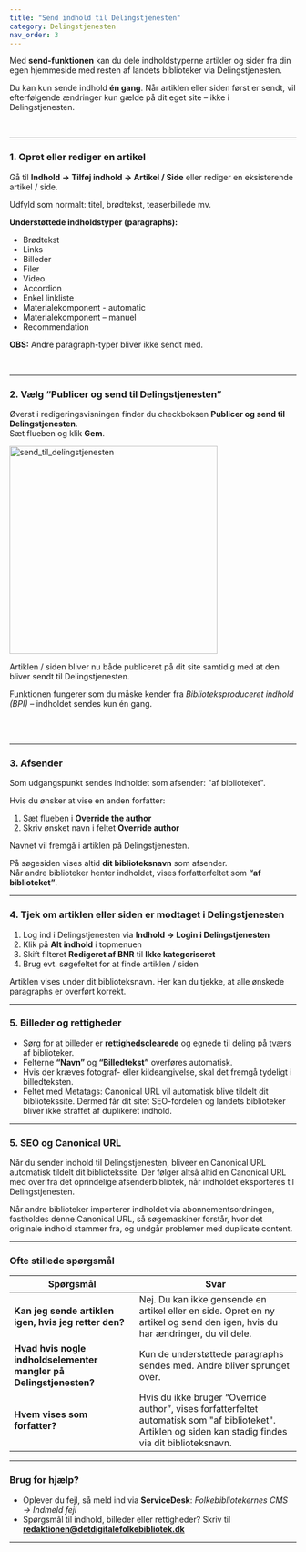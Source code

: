 ```yaml
---
title: "Send indhold til Delingstjenesten"
category: Delingstjenesten
nav_order: 3
---
```


Med **send-funktionen** kan du dele indholdstyperne artikler og sider fra din egen hjemmeside med resten af landets biblioteker via Delingstjenesten.

Du kan kun sende indhold **én gang**. Når artiklen eller siden først er sendt, vil efterfølgende ændringer kun gælde på dit eget site – ikke i Delingstjenesten.

<br>

---

### 1. Opret eller rediger en artikel

Gå til **Indhold → Tilføj indhold → Artikel / Side** eller rediger en eksisterende artikel / side.

Udfyld som normalt: titel, brødtekst, teaserbillede mv.

**Understøttede indholdstyper (paragraphs):**

- Brødtekst  
- Links  
- Billeder  
- Filer  
- Video  
- Accordion  
- Enkel linkliste  
- Materialekomponent - automatic
- Materialekomponent – manuel  
- Recommendation  

**OBS:** Andre paragraph-typer bliver ikke sendt med.

<br>

---

### 2. Vælg “Publicer og send til Delingstjenesten”

Øverst i redigeringsvisningen finder du checkboksen **Publicer og send til Delingstjenesten**.  
Sæt flueben og klik **Gem**.

<img width="365" alt="send_til_delingstjenesten" src="https://github.com/user-attachments/assets/bfd05a5e-c8cd-43a6-a73d-95de83dd0a48" />



Artiklen / siden bliver nu både publiceret på dit site samtidig med at den bliver sendt til Delingstjenesten.

Funktionen fungerer som du måske kender fra *Biblioteksproduceret indhold (BPI)* – indholdet sendes kun én gang.

<br>

<br> 


---

### 3. Afsender

Som udgangspunkt sendes indholdet som afsender: "af biblioteket".

Hvis du ønsker at vise en anden forfatter:

1. Sæt flueben i **Override the author**  
2. Skriv ønsket navn i feltet **Override author**

Navnet vil fremgå i artiklen på Delingstjenesten.

På søgesiden vises altid **dit biblioteksnavn** som afsender.  
Når andre biblioteker henter indholdet, vises forfatterfeltet som **“af biblioteket”**.




---

### 4. Tjek om artiklen eller siden er modtaget i Delingstjenesten

1. Log ind i Delingstjenesten via **Indhold → Login i Delingstjenesten**  
2. Klik på **Alt indhold** i topmenuen  
3. Skift filteret **Redigeret af BNR** til **Ikke kategoriseret**  
4. Brug evt. søgefeltet for at finde artiklen / siden

Artiklen vises under dit biblioteksnavn. Her kan du tjekke, at alle ønskede paragraphs er overført korrekt.


---

### 5. Billeder og rettigheder

- Sørg for at billeder er **rettighedsclearede** og egnede til deling på tværs af biblioteker.  
- Felterne **“Navn”** og **“Billedtekst”** overføres automatisk.  
- Hvis der kræves fotograf- eller kildeangivelse, skal det fremgå tydeligt i billedteksten.
- Feltet med Metatags: Canonical URL vil automatisk blive tildelt dit bibliotekssite. Dermed får dit sitet SEO-fordelen og landets biblioteker bliver ikke straffet af duplikeret indhold.


---
### 5. SEO og Canonical URL

Når du sender indhold til Delingstjenesten, bliveer en Canonical URL automatisk tildelt dit bibliotekssite. Der følger altså altid en Canonical URL med over fra det oprindelige afsenderbibliotek, når indholdet eksporteres til Delingstjenesten.

Når andre biblioteker importerer indholdet via abonnementsordningen, fastholdes denne Canonical URL, så søgemaskiner forstår, hvor det originale indhold stammer fra, og undgår problemer med duplicate content.

---

### Ofte stillede spørgsmål

| Spørgsmål | Svar |
|----------|------|
| **Kan jeg sende artiklen igen, hvis jeg retter den?** | Nej. Du kan ikke gensende en artikel eller en side. Opret en ny artikel og send den igen, hvis du har ændringer, du vil dele. |
| **Hvad hvis nogle indholdselementer mangler på Delingstjenesten?** | Kun de understøttede paragraphs sendes med. Andre bliver sprunget over. |
| **Hvem vises som forfatter?** | Hvis du ikke bruger “Override author”, vises forfatterfeltet automatisk som "af biblioteket". Artiklen og siden kan stadig findes via dit biblioteksnavn. |

---

### Brug for hjælp?
- Oplever du fejl, så meld ind via **ServiceDesk**: *Folkebibliotekernes CMS → Indmeld fejl*  
- Spørgsmål til indhold, billeder eller rettigheder? Skriv til [**redaktionen@detdigitalefolkebibliotek.dk**](mailto:redaktionen@detdigitalefolkebibliotek.dk)

---
